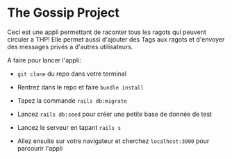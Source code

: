 # The Gossip Project

Ceci est une appli permettant de raconter tous les ragots qui peuvent circuler a THP!
Elle permet aussi d'ajouter des Tags aux ragots et d'envoyer des messages privés a d'autres utilisateurs.

A faire pour lancer l'appli:

* ```git clone``` du repo dans votre terminal

* Rentrez dans le repo et faire ```bundle install```

* Tapez la commande ```rails db:migrate```

* Lancez ```rails db:seed``` pour créer une petite base de donnée de test

* Lancez le serveur en tapant ```rails s```

* Allez ensuite sur votre navigateur et cherchez ```localhost:3000``` pour parcourir l'appli